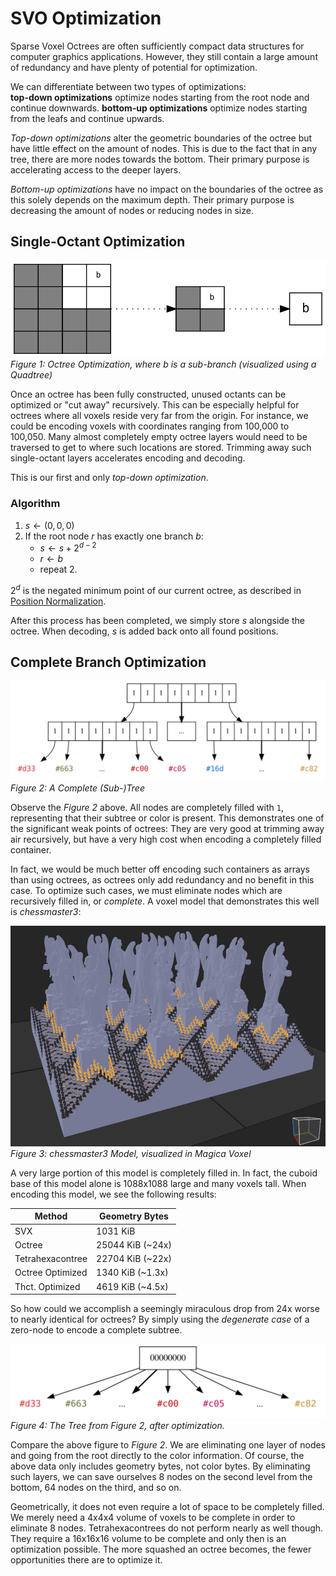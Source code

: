 # SVO Optimization

Sparse Voxel Octrees are often sufficiently compact data structures for computer graphics applications.
However, they still contain a large amount of redundancy and have plenty of potential for optimization.

We can differentiate between two types of optimizations:<br>
**top-down optimizations** optimize nodes starting from the root node and continue downwards.
**bottom-up optimizations** optimize nodes starting from the leafs and continue upwards.

*Top-down optimizations* alter the geometric boundaries of the octree but have little effect on the amount of nodes.
This is due to the fact that in any tree, there are more nodes towards the bottom.
Their primary purpose is accelerating access to the deeper layers.

*Bottom-up optimizations* have no impact on the boundaries of the octree as this solely depends on the maximum depth.
Their primary purpose is decreasing the amount of nodes or reducing nodes in size.

## Single-Octant Optimization

![Octree Optimization](../img/graph/octree_optimization.svg)<br>
*Figure 1: Octree Optimization, where b is a sub-branch (visualized using a Quadtree)*

Once an octree has been fully constructed, unused octants can be optimized or "cut away" recursively.
This can be especially helpful for octrees where all voxels reside very far from the origin.
For instance, we could be encoding voxels with coordinates ranging from 100,000 to 100,050.
Many almost completely empty octree layers would need to be traversed to get to where such locations are stored.
Trimming away such single-octant layers accelerates encoding and decoding.

This is our first and only *top-down optimization*.

### Algorithm

1. $s \gets (0,0,0)$
2. If the root node $r$ has exactly one branch $b$:
    - $s \gets s + 2^{d-2}$
    - $r \gets b$
    - repeat 2.

$2^d$ is the negated minimum point of our current octree, as described in
[Position Normalization](#position-normalization).

After this process has been completed, we simply store $s$ alongside the octree.
When decoding, $s$ is added back onto all found positions.

## Complete Branch Optimization

![Complete Branch Optimization](../img/graph/octree_complete_branches.svg)<br>
*Figure 2: A Complete (Sub-)Tree*

Observe the *Figure 2* above.
All nodes are completely filled with `1`, representing that their subtree or color is present.
This demonstrates one of the significant weak points of octrees:
They are very good at trimming away air recursively, but have a very high cost when encoding a completely filled
container.

In fact, we would be much better off encoding such containers as arrays than using octrees, as octrees only add 
redundancy and no benefit in this case.
To optimize such cases, we must eliminate nodes which are recursively filled in, or *complete*.
A voxel model that demonstrates this well is *chessmaster3*:

![Chessmaster3](../img/chessmaster3.png)<br>
*Figure 3: chessmaster3 Model, visualized in Magica Voxel*

A very large portion of this model is completely filled in.
In fact, the cuboid base of this model alone is 1088x1088 large and many voxels tall.
When encoding this model, we see the following results:

| Method | Geometry Bytes |
| ----- | ----- |
SVX              |  1031 KiB
Octree           | 25044 KiB (~24x)
Tetrahexacontree | 22704 KiB (~22x)
Octree Optimized |  1340 KiB (~1.3x)
Thct. Optimized  |  4619 KiB (~4.5x)

So how could we accomplish a seemingly miraculous drop from 24x worse to nearly identical for octrees?
By simply using the *degenerate case* of a zero-node to encode a complete subtree.

![Complete Branch Optimization](../img/graph/octree_complete_branches_optimization.svg)<br>
*Figure 4: The Tree from Figure 2, after optimization.*

Compare the above figure to *Figure 2*. We are eliminating one layer of nodes and going from the root directly to
the color information.
Of course, the above data only includes geometry bytes, not color bytes.
By eliminating such layers, we can save ourselves 8 nodes on the second level from the bottom, 64 nodes on the third,
and so on.

Geometrically, it does not even require a lot of space to be completely filled.
We merely need a 4x4x4 volume of voxels to be complete in order to eliminate 8 nodes.
Tetrahexacontrees do not perform nearly as well though.
They require a 16x16x16 volume to be complete and only then is an optimization possible.
The more squashed an octree becomes, the fewer opportunities there are to optimize it.
